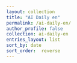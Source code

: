```yaml
---
layout: collection
title: "AI Daily en"
permalink: /ai-daily-en/
author_profile: false
collection: ai-daily-en
entries_layout: list
sort_by: date
sort_order:  reverse
---
```

